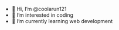 - 👋 Hi, I’m @coolarun121
- 👀 I’m interested in coding
- 🌱 I’m currently learning web development


<!---
coolarun121/coolarun121 is a ✨ special ✨ repository because its `README.md` (this file) appears on your GitHub profile.
You can click the Preview link to take a look at your changes.
--->
